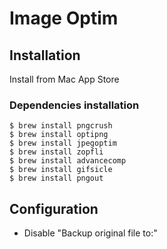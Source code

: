 # Image Optim

## Installation

Install from Mac App Store

### Dependencies installation

```
$ brew install pngcrush
$ brew install optipng
$ brew install jpegoptim
$ brew install zopfli
$ brew install advancecomp
$ brew install gifsicle
$ brew install pngout
```

## Configuration

* Disable "Backup original file to:"
